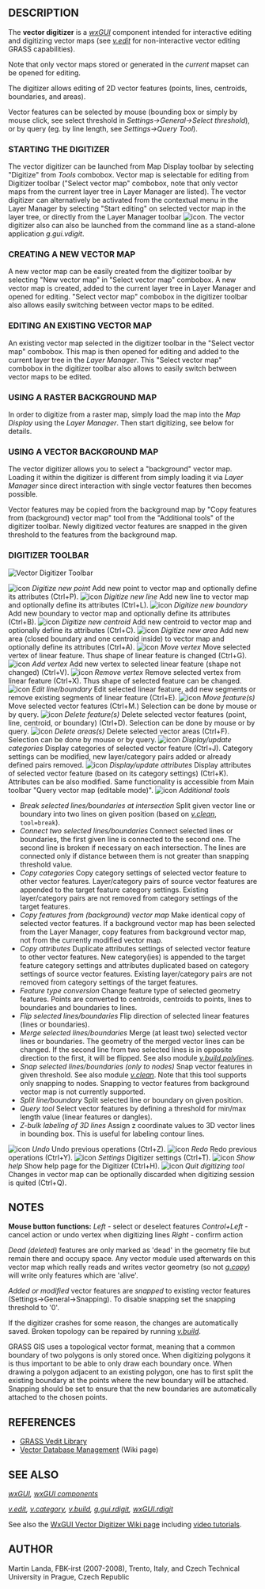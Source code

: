 

## DESCRIPTION

The **vector digitizer** is a *[wxGUI](wxGUI.html)*
component intended for interactive editing and digitizing vector maps
(see *[v.edit](v.edit.html)* for non-interactive
vector editing GRASS capabilities).

Note that only vector maps stored or generated in the *current*
mapset can be opened for editing.

The digitizer allows editing of 2D vector features (points, lines,
centroids, boundaries, and areas).

Vector features can be selected by mouse (bounding box or simply by
mouse click, see select threshold
in *Settings→General→Select threshold*), or by query
(eg. by line length, see *Settings→Query Tool*).

### STARTING THE DIGITIZER

The vector digitizer can be launched from Map Display toolbar by selecting
"Digitize" from *Tools* combobox. Vector map is
selectable for editing from Digitizer toolbar ("Select vector
map" combobox, note that only vector maps from the current layer
tree in Layer Manager are listed).
The vector digitizer can alternatively be activated from the contextual
menu in the Layer Manager by selecting "Start editing" on selected vector
map in the layer tree, or directly from the Layer Manager
toolbar ![icon](icons/edit.png).
The vector digitizer also can also be launched from the command line as a
stand-alone application *g.gui.vdigit*.

### CREATING A NEW VECTOR MAP

A new vector map can be easily created from the digitizer toolbar by
selecting "New vector map" in "Select vector map"
combobox. A new vector map is created, added to the current layer tree
in Layer Manager and opened for editing. "Select vector map"
combobox in the digitizer toolbar also allows easily switching between
vector maps to be edited.

### EDITING AN EXISTING VECTOR MAP

An existing vector map selected in the digitizer toolbar in the
"Select vector map" combobox. This map is then opened for editing
and added to the current layer tree in the *Layer Manager*. This
"Select vector map" combobox in the digitizer toolbar also allows
to easily switch between vector maps to be edited.

### USING A RASTER BACKGROUND MAP

In order to digitize from a raster map, simply load the map into the
*Map Display* using the *Layer Manager*. Then start digitizing,
see below for details.

### USING A VECTOR BACKGROUND MAP

The vector digitizer allows you to select a "background" vector map.
Loading it within the digitizer is different from simply loading it via
*Layer Manager* since direct interaction with single vector features
then becomes possible.

Vector features may be copied from the background map by "Copy features from
(background) vector map" tool from the "Additional tools" of the
digitizer toolbar.
Newly digitized vector features are snapped in the given threshold to the features
from the background map.

### DIGITIZER TOOLBAR

![Vector Digitizer Toolbar](vdigit_toolbar.jpg)

![icon](icons/point-create.png)
*Digitize new point*
Add new point to vector map and optionally define its
attributes (Ctrl+P).
![icon](icons/line-create.png)
*Digitize new line*
Add new line to vector map and optionally define its
attributes (Ctrl+L).
![icon](icons/boundary-create.png)
*Digitize new boundary*
Add new boundary to vector map and optionally define its
attributes (Ctrl+B).
![icon](icons/centroid-create.png)
*Digitize new centroid*
Add new centroid to vector map and optionally define its
attributes (Ctrl+C).
![icon](icons/polygon-create.png)
*Digitize new area*
Add new area (closed boundary and one centroid inside) to vector
map and optionally define its attributes (Ctrl+A).
![icon](icons/vertex-move.png)
*Move vertex*
Move selected vertex of linear feature. Thus shape of linear
feature is changed (Ctrl+G).
![icon](icons/vertex-create.png)
*Add vertex*
Add new vertex to selected linear feature (shape not
changed) (Ctrl+V).
![icon](icons/vertex-delete.png)
*Remove vertex*
Remove selected vertex from linear feature (Ctrl+X). Thus shape of selected
feature can be changed.
![icon](icons/line-edit.png)
*Edit line/boundary*
Edit selected linear feature, add new segments or remove
existing segments of linear feature (Ctrl+E).
![icon](icons/line-move.png)
*Move feature(s)*
Move selected vector features (Ctrl+M.) Selection can be done by mouse or
by query.
![icon](icons/line-delete.png)
*Delete feature(s)*
Delete selected vector features (point, line, centroid, or
boundary) (Ctrl+D). Selection can be done by mouse or by query.
![icon](icons/polygon-delete.png)
*Delete areas(s)*
Delete selected vector areas (Ctrl+F). Selection can be done by mouse
or by query.
![icon](icons/cats-display.png)
*Display/update categories*
Display categories of selected vector feature (Ctrl+J). Category settings
can be modified, new layer/category pairs added or already defined pairs
removed.
![icon](icons/attributes-display.png)
*Display/update attributes*
Display attributes of selected vector feature (based on its
category settings) (Ctrl+K). Attributes can be also modified. Same
functionality is accessible from Main toolbar "Query vector map
(editable mode)".
![icon](icons/tools.png)
*Additional tools*

* *Break selected lines/boundaries at intersection*
   Split
  given vector line or boundary into two lines on given position
  (based on *[v.clean](v.clean.html)*,
  `tool=break`).
* *Connect two selected lines/boundaries*
   Connect selected
  lines or boundaries, the first given line is connected to the
  second one. The second line is broken if necessary on each intersection.
  The lines are connected only if distance between them is not greater
  than snapping threshold value.
* *Copy categories*
  Copy category settings of
  selected vector feature to other vector
  features. Layer/category pairs of source vector features are
  appended to the target feature category settings. Existing
  layer/category pairs are not removed from category settings of
  the target features.
* *Copy features from (background) vector map*
   Make identical copy of
  selected vector features. If a background vector map has been
  selected from the Layer Manager, copy features from background
  vector map, not from the currently modified vector map.
* *Copy attributes*
  Duplicate attributes settings of
  selected vector feature to other vector features. New
  category(ies) is appended to the target feature category
  settings and attributes duplicated based on category settings
  of source vector features. Existing layer/category pairs are
  not removed from category settings of the target
  features.
* *Feature type conversion*
   Change feature type of selected
  geometry features. Points are converted to centroids,
  centroids to points, lines to boundaries and boundaries to
  lines.
* *Flip selected lines/boundaries*
   Flip direction of
  selected linear features (lines or boundaries).
* *Merge selected lines/boundaries*
   Merge (at least two)
  selected vector lines or boundaries. The geometry of the
  merged vector lines can be changed. If the second line from
  two selected lines is in opposite direction to the first, it
  will be flipped. See also
  module *[v.build.polylines](v.build.polylines.html)*.
* *Snap selected lines/boundaries (only to nodes)*
   Snap
  vector features in given threshold. See also
  module *[v.clean](v.clean.html)*. Note that
  this tool supports only snapping to nodes. Snapping to vector
  features from background vector map is not currently
  supported.
* *Split line/boundary*
  Split selected line or boundary on
  given position.
* *Query tool*
  Select vector features by defining a threshold for
  min/max length value (linear features or dangles).
* *Z-bulk labeling of 3D lines*
   Assign z coordinate values to 3D
  vector lines in bounding box. This is useful for labeling contour lines.

![icon](icons/undo.png)
*Undo*
Undo previous operations (Ctrl+Z).
![icon](icons/redo.png)
*Redo*
Redo previous operations (Ctrl+Y).
![icon](icons/settings.png)
*Settings*
Digitizer settings (Ctrl+T).
![icon](icons/help.png)
*Show help*
Show help page for the Digitizer (Ctrl+H).
![icon](icons/quit.png)
*Quit digitizing tool*
Changes in vector map can be optionally discarded when
digitizing session is quited (Ctrl+Q).

## NOTES

**Mouse button functions:**
*Left* - select or deselect features
*Control+Left* - cancel action or undo vertex when digitizing lines
*Right* - confirm action

*Dead (deleted)* features are only marked as 'dead' in the geometry file
but remain there and occupy space. Any vector module
used afterwards on this vector map which really reads and writes
vector geometry (so not *[g.copy](g.copy.html)*)
will write only features which are 'alive'.

*Added or modified* vector features are *snapped* to
existing vector features (Settings→General→Snapping). To
disable snapping set the snapping threshold to '0'.

If the digitizer crashes for some reason, the changes are
automatically saved. Broken topology can be repaired by running
*[v.build](v.build.html)*.

GRASS GIS uses a topological vector format, meaning that a common boundary of
two polygons is only stored once. When digitizing polygons it is thus important
to be able to only draw each boundary once. When drawing a polygon adjacent to an
existing polygon, one has to first split the existing boundary at the points where
the new boundary will be attached. Snapping should be set to ensure that the new
boundaries are automatically attached to the chosen points.

## REFERENCES

* [GRASS Vedit Library](https://grass.osgeo.org/programming8/veditlib.html)
* [Vector Database Management](https://grasswiki.osgeo.org/wiki/Vector_Database_Management) (Wiki page)


## SEE ALSO

*[wxGUI](wxGUI.html),
[wxGUI components](wxGUI.components.html)*

*[v.edit](v.edit.html),
[v.category](v.category.html),
[v.build](v.build.html),
[g.gui.rdigit](g.gui.rdigit.html),
[wxGUI.rdigit](wxGUI.rdigit.html)*

See also the [WxGUI Vector Digitizer Wiki page](https://grasswiki.osgeo.org/wiki/WxGUI_Vector_Digitizer)
including [video
tutorials](https://grasswiki.osgeo.org/wiki/WxGUI_Vector_Digitizer#Vector_tutorials).

## AUTHOR

Martin Landa, FBK-irst (2007-2008), Trento, Italy, and Czech Technical
University in Prague, Czech Republic
